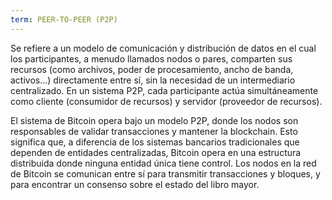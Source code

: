 ```yaml
---
term: PEER-TO-PEER (P2P)
---
```


Se refiere a un modelo de comunicación y distribución de datos en el cual los participantes, a menudo llamados nodos o pares, comparten sus recursos (como archivos, poder de procesamiento, ancho de banda, activos...) directamente entre sí, sin la necesidad de un intermediario centralizado. En un sistema P2P, cada participante actúa simultáneamente como cliente (consumidor de recursos) y servidor (proveedor de recursos).

El sistema de Bitcoin opera bajo un modelo P2P, donde los nodos son responsables de validar transacciones y mantener la blockchain. Esto significa que, a diferencia de los sistemas bancarios tradicionales que dependen de entidades centralizadas, Bitcoin opera en una estructura distribuida donde ninguna entidad única tiene control. Los nodos en la red de Bitcoin se comunican entre sí para transmitir transacciones y bloques, y para encontrar un consenso sobre el estado del libro mayor.